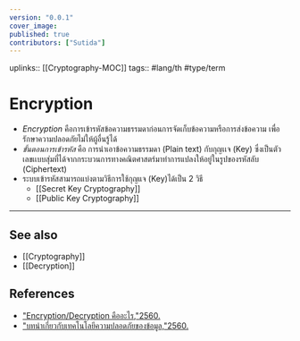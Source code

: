 ```yaml
---
version: "0.0.1"
cover_image:
published: true
contributors: ["Sutida"]
---
```

uplinks:: [[Cryptography-MOC]]
tags:: #lang/th #type/term

# Encryption
- *Encryption* คือการเข้ารหัสข้อความธรรมดาก่อนการจัดเก็บข้อความหรือการส่งข้อความ เพื่อรักษาความปลอดภัยไม่ให้ผู้อื่นรู้ได้
- *ขั้นตอนการเข้ารหัส* คือ การนำเอาข้อความธรรมดา (Plain text) กับกุญเเจ (Key) ซึ่งเป็นตัวเลขเเบบสุ่มที่ได้จากกระบวนการทางคณิตศาสตร์มาทำการแปลงให้อยู่ในรูปของรหัสลับ (Ciphertext)
- ระบบเข้ารหัสสามารถแบ่งตามวิธีการใช้กุญแจ (Key)ได้เป็น 2 วิธี 
	- [[Secret Key Cryptography]] 
	- [[Public Key Cryptography]] 
---
## See also
- [[Cryptography]]
- [[Decryption]]
## References
- ["Encryption/Decryption คืออะไร,"2560.](https://mindphp.com/%E0%B8%84%E0%B8%B9%E0%B9%88%E0%B8%A1%E0%B8%B7%E0%B8%AD/73-%E0%B8%84%E0%B8%B7%E0%B8%AD%E0%B8%AD%E0%B8%B0%E0%B9%84%E0%B8%A3/2066-encryption-decryption-%E0%B8%84%E0%B8%B7%E0%B8%AD%E0%B8%AD%E0%B8%B0%E0%B9%84%E0%B8%A3.html)
- ["บทนำเกี่ยวกับเทคโนโลยีความปลอดภัยของข้อมูล,"2560.](https://www.nrca.go.th/content/02-1.html)
